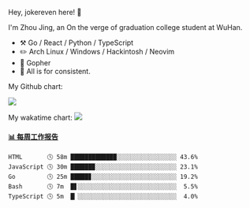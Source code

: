 Hey, jokereven here! 👋

I'm Zhou Jing, an On the verge of graduation college student at WuHan.

-   :hammer_and_pick: Go / React / Python / TypeScript
-   :pencil2: Arch Linux / Windows / Hackintosh / Neovim
-   :seedling: Gopher
-   :thought_balloon: All is for consistent.

My Github chart:

![](https://ghchart.rshah.org/JonnieWayy)

My wakatime chart:
![](https://wakatime.com/share/@jokereven/1679dc82-4bf9-4b63-9203-390d608503de.png)

<!-- waka-box start -->
#### <a href="https://gist.github.com/9f8118785e2d128d746db5f61b0e0a2a" target="_blank">📊 每周工作报告</a>
```text
HTML       🕓 58m █████████████░░░░░░░░░░░░░░░░░ 43.6%
JavaScript 🕓 30m ██████▉░░░░░░░░░░░░░░░░░░░░░░░ 23.1%
Go         🕓 25m █████▊░░░░░░░░░░░░░░░░░░░░░░░░ 19.2%
Bash       🕓 7m  █▋░░░░░░░░░░░░░░░░░░░░░░░░░░░░  5.5%
TypeScript 🕓 5m  █▏░░░░░░░░░░░░░░░░░░░░░░░░░░░░  4.0%
```
<!-- Powered by https://github.com/journey-ad/waka-box-go . -->
<!-- waka-box end -->
